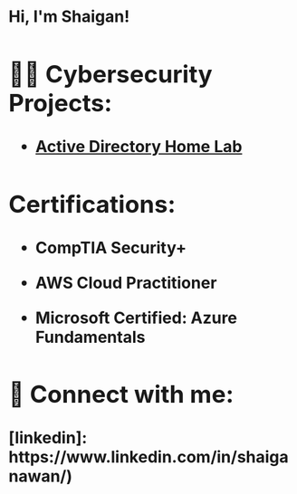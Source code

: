 <h1>Hi, I'm Shaigan! <Cybersecurity Professional</a>

<h2>👨‍💻 Cybersecurity Projects:</h2>

  - [Active Directory Home Lab](https://github.com/joshmadakor1/Algorithms-Practice)
    
<h2> Certifications:</h2>
  
  - CompTIA Security+
  
  - AWS Cloud Practitioner
  
  - Microsoft Certified: Azure Fundamentals
  
<h2> 🤳 Connect with me:</h2>
[linkedin]: https://www.linkedin.com/in/shaiganawan/)
<!--

Here are some ideas to get you started:

- 🔭 I’m currently working on ...
- 🌱 I’m currently learning ...
- 👯 I’m looking to collaborate on ...
- 🤔 I’m looking for help with ...
- 💬 Ask me about ...
- 📫 How to reach me: ...
- 😄 Pronouns: ...
- ⚡ Fun fact: ...
-->
